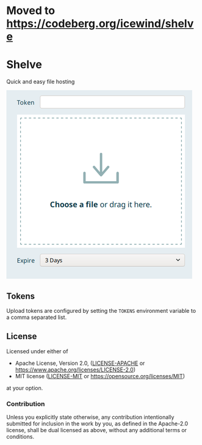 # Moved to https://codeberg.org/icewind/shelve

# Shelve

Quick and easy file hosting

![Shelve UI](screenshots/shelve.png)

## Tokens

Upload tokens are configured by setting the `TOKENS` environment variable to a comma separated list.

## License

Licensed under either of

- Apache License, Version 2.0, ([LICENSE-APACHE](LICENSE-APACHE) or https://www.apache.org/licenses/LICENSE-2.0)
- MIT license ([LICENSE-MIT](LICENSE-MIT) or https://opensource.org/licenses/MIT)

at your option.

### Contribution

Unless you explicitly state otherwise, any contribution intentionally
submitted for inclusion in the work by you, as defined in the Apache-2.0
license, shall be dual licensed as above, without any additional terms or
conditions.
